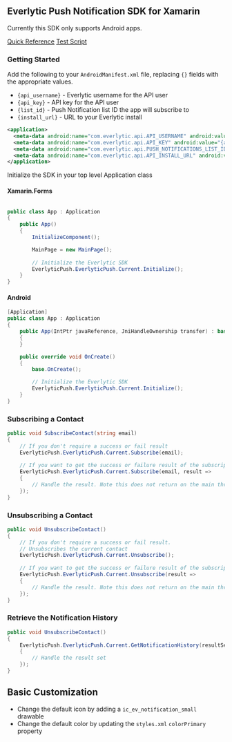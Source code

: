 ## Everlytic Push Notification SDK for Xamarin

Currently this SDK only supports Android apps.

[Quick Reference](/quick_reference.html)
[Test Script](/test_script.html)

### Getting Started

Add the following to your `AndroidManifest.xml` file, replacing `{}` fields with the appropriate values.

- `{api_username}` - Everlytic username for the API user
- `{api_key}` - API key for the API user
- `{list_id}` - Push Notification list ID the app will subscribe to
- `{install_url}` - URL to your Everlytic install

```xml
<application>
  <meta-data android:name="com.everlytic.api.API_USERNAME" android:value="{api_username}"></meta-data>
  <meta-data android:name="com.everlytic.api.API_KEY" android:value="{api_key}"></meta-data>
  <meta-data android:name="com.everlytic.api.PUSH_NOTIFICATIONS_LIST_ID" android:value="{list_id}"></meta-data>
  <meta-data android:name="com.everlytic.api.API_INSTALL_URL" android:value="{install_url}"></meta-data>
</application>
```

Initialize the SDK in your top level Application class


#### Xamarin.Forms

```c#

public class App : Application
{
    public App()
    {
        InitializeComponent();

        MainPage = new MainPage();
        
        // Initialize the Everlytic SDK
        EverlyticPush.EverlyticPush.Current.Initialize();
    }
}

```

#### Android

```c#
[Application]
public class App : Application
{
    public App(IntPtr javaReference, JniHandleOwnership transfer) : base(javaReference, transfer)
    {
    }

    public override void OnCreate()
    {
        base.OnCreate();

        // Initialize the Everlytic SDK
        EverlyticPush.EverlyticPush.Current.Initialize();
    }
}
```

### Subscribing a Contact

```c#
public void SubscribeContact(string email) 
{
    // If you don't require a success or fail result
    EverlyticPush.EverlyticPush.Current.Subscribe(email);
    
    // If you want to get the success or failure result of the subscription call
    EverlyticPush.EverlyticPush.Current.Subscribe(email, result => 
    {
        // Handle the result. Note this does not return on the main thread
    });
}
```

### Unsubscribing a Contact

```c#
public void UnsubscribeContact() 
{
    // If you don't require a success or fail result. 
    // Unsubscribes the current contact
    EverlyticPush.EverlyticPush.Current.Unsubscribe();
    
    // If you want to get the success or failure result of the subscription call
    EverlyticPush.EverlyticPush.Current.Unsubscribe(result => 
    {
        // Handle the result. Note this does not return on the main thread
    });
}
```

### Retrieve the Notification History

```c#
public void UnsubscribeContact() 
{   
    EverlyticPush.EverlyticPush.Current.GetNotificationHistory(resultSet => 
    {
        // Handle the result set
    });
}
```

## Basic Customization

- Change the default icon by adding a `ic_ev_notification_small` drawable
- Change the default color by updating the `styles.xml` `colorPrimary` property 